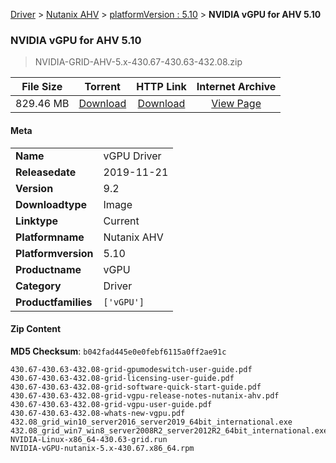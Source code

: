 
[Driver](/README.md)  >  [Nutanix AHV](/index/Driver/Nutanix_AHV.md)  >  [platformVersion : 5.10](/index/Driver/Nutanix_AHV/5.10.md)  >  **NVIDIA vGPU for AHV 5.10**


###    NVIDIA vGPU for AHV 5.10

> NVIDIA-GRID-AHV-5.x-430.67-430.63-432.08.zip   


| **File Size** | **Torrent**  | **HTTP Link** | **Internet Archive** |
|:-------------:|:------------:|:-------------:|:--------------------:|
| 829.46 MB |  [Download](https://archive.org/download/nvgpu_NVIDIA-GRID-AHV-5.x-430.67-430.63-432.08.zip_db4i717t/nvgpu_NVIDIA-GRID-AHV-5.x-430.67-430.63-432.08.zip_db4i717t_archive.torrent)       | [Download](https://archive.org/compress/nvgpu_NVIDIA-GRID-AHV-5.x-430.67-430.63-432.08.zip_db4i717t) | [View Page](https://archive.org/details/nvgpu_NVIDIA-GRID-AHV-5.x-430.67-430.63-432.08.zip_db4i717t)       |

#### Meta

<table>
<tr><td><strong>Name</strong></td><td>vGPU Driver</td></tr>
<tr><td><strong>Releasedate</strong></td><td>2019-11-21</td></tr>
<tr><td><strong>Version</strong></td><td>9.2</td></tr>
<tr><td><strong>Downloadtype</strong></td><td>Image</td></tr>
<tr><td><strong>Linktype</strong></td><td>Current</td></tr>
<tr><td><strong>Platformname</strong></td><td>Nutanix AHV</td></tr>
<tr><td><strong>Platformversion</strong></td><td>5.10</td></tr>
<tr><td><strong>Productname</strong></td><td>vGPU</td></tr>
<tr><td><strong>Category</strong></td><td>Driver</td></tr>
<tr><td><strong>Productfamilies</strong></td><td><code>['vGPU']</code></td></tr>
</table>

#### Zip Content

**MD5 Checksum**: `b042fad445e0e0febf6115a0ff2ae91c`

```text
430.67-430.63-432.08-grid-gpumodeswitch-user-guide.pdf
430.67-430.63-432.08-grid-licensing-user-guide.pdf
430.67-430.63-432.08-grid-software-quick-start-guide.pdf
430.67-430.63-432.08-grid-vgpu-release-notes-nutanix-ahv.pdf
430.67-430.63-432.08-grid-vgpu-user-guide.pdf
430.67-430.63-432.08-whats-new-vgpu.pdf
432.08_grid_win10_server2016_server2019_64bit_international.exe
432.08_grid_win7_win8_server2008R2_server2012R2_64bit_international.exe
NVIDIA-Linux-x86_64-430.63-grid.run
NVIDIA-vGPU-nutanix-5.x-430.67.x86_64.rpm
```